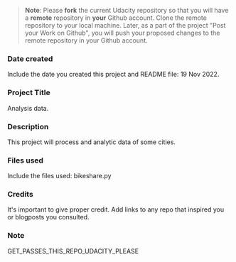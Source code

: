 >**Note**: Please **fork** the current Udacity repository so that you will have a **remote** repository in **your** Github account. Clone the remote repository to your local machine. Later, as a part of the project "Post your Work on Github", you will push your proposed changes to the remote repository in your Github account.

### Date created
Include the date you created this project and README file: 19 Nov 2022.

### Project Title
Analysis data.

### Description
This project will process and analytic data of some cities.

### Files used
Include the files used: bikeshare.py

### Credits
It's important to give proper credit. Add links to any repo that inspired you or blogposts you consulted.

### Note
GET_PASSES_THIS_REPO_UDACITY_PLEASE